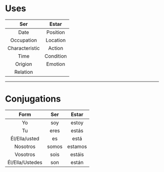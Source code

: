 

# Uses
|      Ser       |   Estar   |
|:--------------:|:---------:|
|      Date      | Position  |
|   Occupation   | Location  |
| Characteristic |  Action   |
|      Time      | Condition |
|    Origion     |  Emotion  |
|    Relation    |           |

---
# Conjugations
|      Form       |  Ser  |  Estar  |
|:---------------:|:-----:|:-------:|
|       Yo        |  soy  |  estoy  |
|       Tu        | eres  |  estás  |
|  Él/Ella/usted  |  es   |  está   |
|    Nosotros     | somos | estamos |
|    Vosotros     | sois  | estáis  |
| Él/Ella/Ustedes |  son  |  están  |

